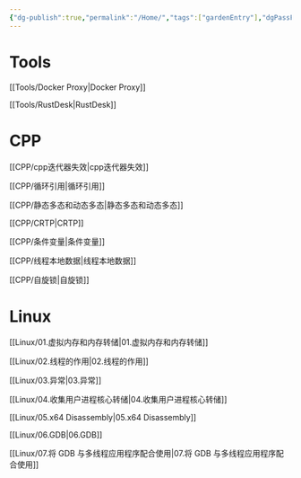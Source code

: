 ```yaml
---
{"dg-publish":true,"permalink":"/Home/","tags":["gardenEntry"],"dgPassFrontmatter":true}
---
```




# Tools

[[Tools/Docker Proxy\|Docker Proxy]]

[[Tools/RustDesk\|RustDesk]]
# CPP

[[CPP/cpp迭代器失效\|cpp迭代器失效]]

[[CPP/循环引用\|循环引用]]

[[CPP/静态多态和动态多态\|静态多态和动态多态]]

[[CPP/CRTP\|CRTP]]

[[CPP/条件变量\|条件变量]]

[[CPP/线程本地数据\|线程本地数据]]

[[CPP/自旋锁\|自旋锁]]
# Linux

[[Linux/01.虚拟内存和内存转储\|01.虚拟内存和内存转储]]

[[Linux/02.线程的作用\|02.线程的作用]]

[[Linux/03.异常\|03.异常]]

[[Linux/04.收集用户进程核心转储\|04.收集用户进程核心转储]]

[[Linux/05.x64 Disassembly\|05.x64 Disassembly]]

[[Linux/06.GDB\|06.GDB]]

[[Linux/07.将 GDB 与多线程应用程序配合使用\|07.将 GDB 与多线程应用程序配合使用]]

